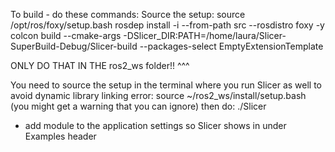 To build - do these commands:
Source the setup: source /opt/ros/foxy/setup.bash
rosdep install -i --from-path src --rosdistro foxy -y
colcon build --cmake-args -DSlicer_DIR:PATH=/home/laura/Slicer-SuperBuild-Debug/Slicer-build --packages-select EmptyExtensionTemplate

ONLY DO THAT IN THE ros2_ws folder!! ^^^

You need to source the setup in the terminal where you run Slicer as well to avoid dynamic library linking error:
source ~/ros2_ws/install/setup.bash
(you might get a warning that you can ignore)
then do: ./Slicer

- add module to the application settings so Slicer shows in under Examples header
